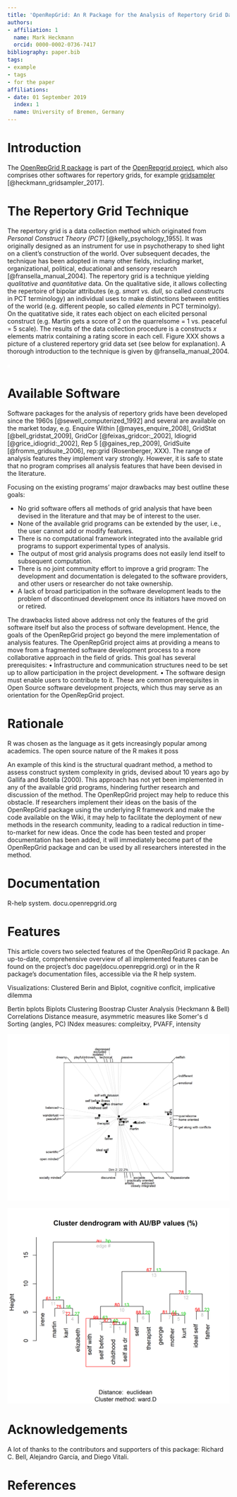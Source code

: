```yaml
---
title: 'OpenRepGrid: An R Package for the Analysis of Repertory Grid Data'
authors:
- affiliation: 1
  name: Mark Heckmann
  orcid: 0000-0002-0736-7417
bibliography: paper.bib
tags:
- example
- tags
- for the paper
affiliations:
- date: 01 September 2019
  index: 1
  name: University of Bremen, Germany
---
```



# Introduction

The [OpenRepGrid R package](https://cran.r-project.org/web/packages/OpenRepGrid/index.html) is part of the [OpenRepgrid project](http://openrepgrid.org/), which also comprises other softwares for repertory grids, for example [gridsampler](https://openresearchsoftware.metajnl.com/articles/10.5334/jors.150/) [@heckmann_gridsampler_2017].


# The Repertory Grid Technique 

The repertory grid is a data collection method which originated from *Personal Construct Theory (PCT)* [@kelly_psychology_1955]. It was originally designed as an instrument for use in psychotherapy to shed light on a client’s construction of the world. Over subsequent decades, the technique has been adopted in many other fields, including market, organizational, political, educational and sensory research [@fransella_manual_2004]. The repertory grid is a technique yielding *qualitative* and *quantitative* data. On the qualitative side, it allows collecting the repertoire of bipolar attributes (e.g. *smart vs. dull*, so called *constructs* in PCT terminology) an individual uses to make distinctions between entities of the world (e.g. different people, so called *elements* in PCT terminolgy). On the quatitative side, it rates each object on each elicited personal construct (e.g. Martin gets a score of 2 on the quarrelsome  = 1 vs. peaceful = 5 scale). The results of the data collection procedure is a constructs *x* elements matrix containing a rating score in each cell. Figure XXX shows a picture of a clustered repertory grid data set (see below for explanation). A thorough introduction to the technique is given by @fransella_manual_2004.

![**Figure 1.** Example of a repertory grid dataset (clustered by similarity)](img/01-bertin-clustered.png)



# Available Software

Software packages for the analysis of repertory grids have been developed since the 1960s [@sewell_computerized_1992] and several are available on the market today, e.g. Enquire Within [@mayes_enquire_2008], GridStat [@bell_gridstat_2009], GridCor [@feixas_gridcor:_2002], Idiogrid [@grice_idiogrid:_2002], Rep 5 [@gaines_rep_2009], GridSuite [@fromm_gridsuite_2006], rep:grid (Rosenberger, XXX). The range of analysis features they implement vary strongly. However, it is safe to state that no program comprises
all analysis features that have been devised in the literature. 

Focusing on the existing programs’ major drawbacks may best outline these goals:

* No grid software offers all methods of grid analysis that have been devised in the
  literature and that may be of interest to the user.
* None of the available grid programs can be extended by the user, i.e., the user
  cannot add or modify features.
* There is no computational framework integrated into the available grid programs to
  support experimental types of analysis.
* The output of most grid analysis programs does not easily lend itself to subsequent
  computation.
* There is no joint community effort to improve a grid program: The development
  and documentation is delegated to the software providers, and other users or researcher do not take
  ownership.
* A lack of broad participation in the software development leads to the problem of
  discontinued development once its initiators have moved on or retired.


The drawbacks listed above address not only the features of the grid software itself but
also the process of software development. Hence, the goals of the OpenRepGrid project go
beyond the mere implementation of analysis features. The OpenRepGrid project aims at
providing a means to move from a fragmented software development process to a more
collaborative approach in the field of grids. This goal has several prerequisites:
• Infrastructure and communication structures need to be set up to allow participation
in the project development.
• The software design must enable users to contribute to it.
These are common prerequisites in Open Source software development projects, which
thus may serve as an orientation for the OpenRepGrid project.


# Rationale

R was chosen as the language as it gets increasingly popular among academics. The open source nature of the R makes it poss 




An
example of this kind is the structural quadrant method, a method to assess construct system
complexity in grids, devised about 10 years ago by Gallifa and Botella (2000). This
approach has not yet been implemented in any of the available grid programs, hindering
further research and discussion of the method. The OpenRepGrid project may help to
reduce this obstacle. If researchers implement their ideas on the basis of the OpenRepGrid
package using the underlying R framework and make the code available on the Wiki,
it may help to facilitate the deployment of new methods in the research community,
leading to a radical reduction in time-to-market for new ideas. Once the code has been
tested and proper documentation has been added, it will immediately become part of the
OpenRepGrid package and can be used by all researchers interested in the method.


# Documentation 

R-help system. docu.openrepgrid.org


# Features

This article covers two selected features of the OpenRepGrid R package. An up-to-date, comprehensive overview of all implemented features can be found on the project’s doc page(docu.openrepgrid.org) or in the R package’s documentation files, accessible via the R help system.

Visualizations: Clustered Berin and Biplot, cognitive conflcit, implicative dilemma

Bertin bplots
Biplots
Clustering
Boostrap Cluster Analysis (Heckmann & Bell)
Correlations Distance measure, asymmetric measures like Somer's d
Sorting (angles, PC)
INdex measures: compleitxy, PVAFF, intensity



![**Figure 2.** Biplot of repertory grid dataset](img/02-biplot.png)


![**Figure 3.**  of repertory grid dataset](img/03-clusterboot.png)



# Acknowledgements

A lot of thanks to the contributors and supporters of this package: Richard C. Bell, Alejandro García, and Diego Vitali.


# References



